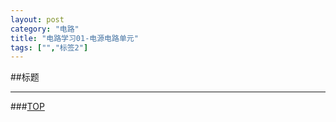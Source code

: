 ```yaml
---
layout: post
category: "电路"
title: "电路学习01-电源电路单元"
tags: ["","标签2"]
---
```


<a name="top"></a>
##标题  

- - - 

###[TOP](#top)
